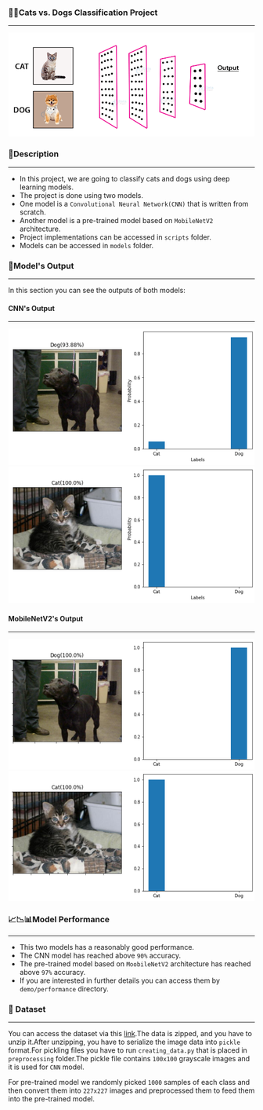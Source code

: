 ### 🐶🐱Cats vs. Dogs Classification Project
---

![alt text](/demo/miscellaneous/Cats-Dogs-Classification-deep-learning.gif)

### 📄Description
---
* In this project, we are going to classify cats and dogs using deep learning models.
* The project is done using two models.
* One model is a `Convolutional Neural Network(CNN)` that is written from scratch.
* Another model is a pre-trained model based on `MobileNetV2` architecture.
* Project implementations can be accessed in `scripts` folder.
* Models can be accessed in `models` folder.

### 📕Model's Output
---
In this section you can see the outputs of both models:
#### CNN's Output
---
![alt text](/demo/results/cnn/result-01.png)
![alt text](/demo/results/cnn/result-03.png)

#### MobileNetV2's Output
---
![alt text](/demo/results/mobilenetv2/result-01.png)
![alt text](/demo/results/mobilenetv2/result-03.png)

### 📈📉📊Model Performance
---
* This two models has a reasonably good performance.
* The CNN model has reached above `90%` accuracy.
* The pre-trained model based on `MoobileNetV2` architecture has reached above `97%` accuracy.
* If you are interested in further details you can access them by `demo/performance` directory.

### 🎫 Dataset
---
You can access the dataset via this [link](https://www.kaggle.com/c/dogs-vs-cats).The data is zipped, and you have to unzip it.After unzipping, you have to serialize the image data into `pickle` format.For pickling files you have to run `creating_data.py` that is placed in `preprocessing` folder.The pickle file contains `100x100` grayscale images and it is used for `CNN` model.

For pre-trained model we randomly picked `1000` samples of each class and then convert them into `227x227` images and preprocessed them to feed them into the pre-trained model.

